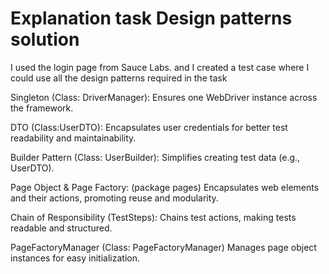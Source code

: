 # Explanation task Design patterns solution

I used the login page from Sauce Labs. and I created a test case where I could use all the 
design patterns required in the task


Singleton (Class: DriverManager):
Ensures one WebDriver instance across the framework.

DTO (Class:UserDTO):
Encapsulates user credentials for better test readability and maintainability.

Builder Pattern (Class: UserBuilder):
Simplifies creating test data (e.g., UserDTO).

Page Object & Page Factory: (package pages)
Encapsulates web elements and their actions, promoting reuse and modularity.

Chain of Responsibility (TestSteps):
Chains test actions, making tests readable and structured.

PageFactoryManager (Class: PageFactoryManager)
Manages page object instances for easy initialization.